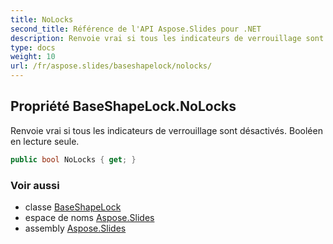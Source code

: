 ```yaml
---
title: NoLocks
second_title: Référence de l'API Aspose.Slides pour .NET
description: Renvoie vrai si tous les indicateurs de verrouillage sont désactivés. Booléen en lecture seule.
type: docs
weight: 10
url: /fr/aspose.slides/baseshapelock/nolocks/
---
```


## Propriété BaseShapeLock.NoLocks

Renvoie vrai si tous les indicateurs de verrouillage sont désactivés. Booléen en lecture seule.

```csharp
public bool NoLocks { get; }
```

### Voir aussi

* classe [BaseShapeLock](../../baseshapelock)
* espace de noms [Aspose.Slides](../../baseshapelock)
* assembly [Aspose.Slides](../../../)

<!-- NE PAS MODIFIER : généré par xmldocmd pour Aspose.Slides.dll -->